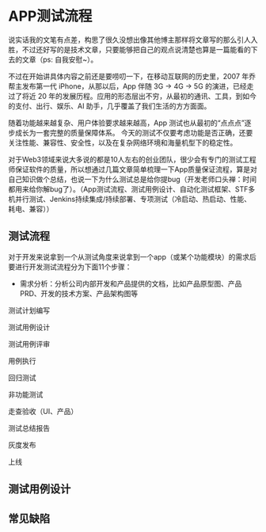 # APP测试流程

说实话我的文笔有点差，构思了很久没想出像其他博主那样将文章写的那么引人入胜，不过还好写的是技术文章，只要能够把自己的观点说清楚也算是一篇能看的下去的文章（ps: 自我安慰~）。

不过在开始讲具体内容之前还是要唠叨一下，在移动互联网的历史里，2007 年乔帮主发布第一代 iPhone，从那以后，App 伴随 3G → 4G → 5G 的演进，已经走过了将近 20 年的发展历程。应用的形态层出不穷，从最初的通讯、工具，到如今的支付、出行、娱乐、AI 助手，几乎覆盖了我们生活的方方面面。

随着功能越来越复杂、用户体验要求越来越高，App 测试也从最初的“点点点”逐步成长为一套完整的质量保障体系。
今天的测试不仅要考虑功能是否正确，还要关注性能、兼容性、安全性，以及在复杂网络环境和海量机型下的稳定性。

对于Web3领域来说大多说的都是10人左右的创业团队，很少会有专门的测试工程师保证软件的质量，所以想通过几篇文章简单梳理一下App质量保证流程，算是对自己知识做个总结，也说一下为什么测试总是给你提bug（开发老师口头禅：时间都用来给你解bug了）。（App测试流程、测试用例设计、自动化测试框架、STF多机并行测试、Jenkins持续集成/持续部署、专项测试（冷启动、热启动、性能、耗电、兼容））

## 测试流程

对于开发来说拿到一个从测试角度来说拿到一个app（或某个功能模块）的需求后要进行开发测试流程分为下面11个步骤：

* 需求分析：分析公司内部开发和产品提供的文档，比如产品原型图、产品PRD、开发的技术方案、产品架构图等

测试计划编写

测试用例设计

测试用例评审

用例执行

回归测试

非功能测试

走查验收（UI、产品）

测试总结报告

灰度发布

上线


## 测试用例设计


## 常见缺陷
